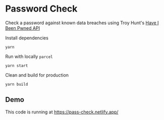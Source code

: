 # Password Check

Check a password against known data breaches using Troy Hunt's [Have I Been Pwned API](https://haveibeenpwned.com/API/v3#PwnedPasswords)

Install dependencies

    yarn

Run with locally `parcel`

    yarn start

Clean and build for production

    yarn build

## Demo

This code is running at <https://pass-check.netlify.app/>
